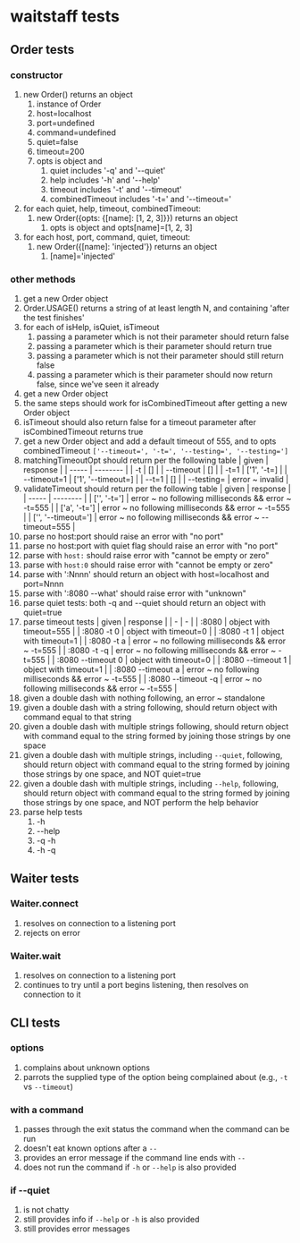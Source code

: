 # waitstaff tests

## Order tests

### constructor

1. new Order() returns an object
    1. instance of Order
    1. host=localhost
    1. port=undefined
    1. command=undefined
    1. quiet=false
    1. timeout=200
    1. opts is object and
        1. quiet includes '-q' and '--quiet'
        1. help includes '-h' and '--help'
        1. timeout includes '-t' and '--timeout'
        1. combinedTimeout includes '-t=' and '--timeout='
1. for each quiet, help, timeout, combinedTimeout:
    1. new Order({opts: {[name]: [1, 2, 3]}}) returns an object
        1. opts is object and opts[name]=[1, 2, 3]
1. for each host, port, command, quiet, timeout:
    1. new Order({[name]: 'injected'}) returns an object
        1. [name]='injected'

### other methods

1. get a new Order object
1. Order.USAGE() returns a string of at least length N, and containing 'after the test finishes'
1. for each of isHelp, isQuiet, isTimeout
    1. passing a parameter which is not their parameter should return false
    1. passing a parameter which is their parameter should return true
    1. passing a parameter which is not their parameter should still return false
    1. passing a parameter which is their parameter should now return false, since we've seen it already
1. get a new Order object
1. the same steps should work for isCombinedTimeout after getting a new Order object
1. isTimeout should also return false for a timeout parameter after isCombinedTimeout returns true
1. get a new Order object and add a default timeout of 555, and to opts combinedTimeout
    `['--timeout=', '-t=', '--testing=', '--testing=']`
1. matchingTimeoutOpt should return per the following table
    | given | response |
    | ----- | -------- |
    | -t | [] |
    | --timeout | [] |
    | -t=1 | ['1', '-t=] |
    | --timeout=1 | ['1', '--timeout=] |
    | --t=1 | [] |
    | --testing= | error ~ invalid |
1. validateTimeout should return per the following table
    | given | response |
    | ----- | -------- |
    | ['', '-t='] | error ~ no following milliseconds && error ~ -t=555  |
    | ['a', '-t='] | error ~ no following milliseconds && error ~ -t=555  |
    | ['', '--timeout='] | error ~ no following milliseconds && error ~ --timeout=555 |
1. parse no host:port should raise an error with "no port"
1. parse no host:port with quiet flag should raise an error with "no port"
1. parse with `host:` should raise error with "cannot be empty or zero"
1. parse with `host:0` should raise error with "cannot be empty or zero"
1. parse with ':Nnnn' should return an object with host=localhost and port=Nnnn
1. parse with ':8080 --what' should raise error with "unknown"
1. parse quiet tests: both -q and --quiet should return an object with quiet=true
1. parse timeout tests
    | given | response |
    | - | - |
    | :8080 | object with timeout=555 |
    | :8080 -t 0 | object with timeout=0 |
    | :8080 -t 1 | object with timeout=1 |
    | :8080 -t a | error ~ no following milliseconds && error ~ -t=555 |
    | :8080 -t -q | error ~ no following milliseconds && error ~ -t=555 |
    | :8080 --timeout 0 | object with timeout=0 |
    | :8080 --timeout 1 | object with timeout=1 |
    | :8080 --timeout a | error ~ no following milliseconds && error ~ -t=555 |
    | :8080 --timeout -q | error ~ no following milliseconds && error ~ -t=555 |
1. given a double dash with nothing following, an error ~ standalone
1. given a double dash with a string following, should return object with command equal to that string
1. given a double dash with multiple strings following, should return object with command equal to the string formed by joining those strings by one space
1. given a double dash with multiple strings, including `--quiet`, following, should return object with command equal to the string formed by joining those strings by one space, and NOT quiet=true
1. given a double dash with multiple strings, including `--help`, following, should return object with command equal to the string formed by joining those strings by one space, and NOT perform the help behavior
1. parse help tests
    1. -h
    1. --help
    1. -q -h
    1. -h -q

## Waiter tests

### Waiter.connect

1. resolves on connection to a listening port
1. rejects on error

### Waiter.wait

1. resolves on connection to a listening port
1. continues to try until a port begins listening, then resolves on connection to it

## CLI tests

### options

1. complains about unknown options
1. parrots the supplied type of the option being complained about (e.g., `-t` vs `--timeout`)

### with a command

1. passes through the exit status the command when the command can be run
1. doesn't eat known options after a `--`
1. provides an error message if the command line ends with `--`
1. does not run the command if `-h` or `--help` is also provided

### if --quiet

1. is not chatty
1. still provides info if `--help` or `-h` is also provided
1. still provides error messages
